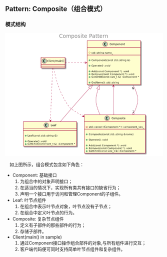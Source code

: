## Pattern: Composite（组合模式）

### 模式结构
<img src=".readme/Composite-Pattern.png" width="720px"/>

　如上图所示，组合模式包含如下角色：
+ Component: 基础接口
    1. 为组合中的对象声明接口；
    2. 在适当的情况下，实现所有类共有接口的缺省行为；
    3. 声明一个接口用于访问和管理Component的子组件。
+ Leaf: 叶节点组件
    1. 在组合中表示叶节点对象，叶节点没有子节点；
    2. 在组合中定义叶节点的行为。
+ Composite: 复杂节点组件
    1. 定义有子部件的那些部件的行为；
    2. 存储子部件。
+ Client(main() in sample)
    1. 通过Component接口操作组合部件的对象,与所有组件进行交互；
    2. 客户端代码便可同时支持简单叶节点组件和复杂组件。
